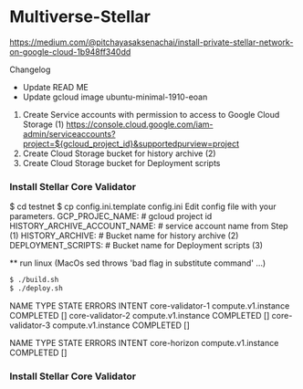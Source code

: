 # Multiverse-Stellar
https://medium.com/@pitchayasaksenachai/install-private-stellar-network-on-google-cloud-1b948ff340dd

Changelog
- Update READ ME
- Update  gcloud image  ubuntu-minimal-1910-eoan

1.  Create Service accounts with permission to access to Google Cloud Storage (1) https://console.cloud.google.com/iam-admin/serviceaccounts?project=${gcloud_project_id}&supportedpurview=project
2.  Create Cloud Storage bucket for history archive (2)
3.  Create Cloud Storage bucket for Deployment scripts


### Install Stellar Core Validator
$ cd testnet
$ cp config.ini.template config.ini
Edit config file with your parameters.
GCP_PROJEC_NAME:  # gcloud project id
HISTORY_ARCHIVE_ACCOUNT_NAME:  # service account name from Step  (1)
HISTORY_ARCHIVE:             # Bucket name  for  history archive  (2)
DEPLOYMENT_SCRIPTS:     # Bucket name  for  Deployment scripts  (3)

**   run linux  (MacOs  sed throws 'bad flag in substitute command'  ...)

```sh
$ ./build.sh
$ ./deploy.sh
```

NAME              TYPE                 STATE      ERRORS  INTENT
core-validator-1  compute.v1.instance  COMPLETED  []
core-validator-2  compute.v1.instance  COMPLETED  []
core-validator-3  compute.v1.instance  COMPLETED  []

NAME          TYPE                 STATE      ERRORS  INTENT
core-horizon  compute.v1.instance  COMPLETED  []

### Install Stellar Core Validator
